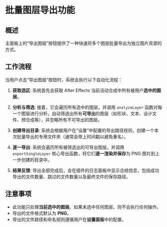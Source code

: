 # 批量图层导出功能

## 概述

主面板上的“导出图层”按钮提供了一种快速将多个图层批量导出为独立图片资源的方式。

## 工作流程

当用户点击“导出图层”按钮时，系统会执行以下自动化流程：

1.  **获取选区**: 系统首先会获取 After Effects 当前活动合成中所有被用户**选中的图层**。

2.  **分析与筛选**: 接着，它会遍历所有选中的图层，并调用 `analyzeLayer` 函数对每一个图层进行分析，自动筛选出所有**可导出**的图层（如形状、文本、设计文件、预合成等），并忽略所有不可导出的图层。

3.  **创建导出目录**: 系统会根据用户在“设置”中配置的导出路径规则，创建一个本次批量导出的专用文件夹（通常会带上时间戳以避免重名）。

4.  **逐一导出**: 系统会遍历所有被筛选出的可导出图层，并调用 `exportSingleLayer` 核心导出函数，将它们**逐一渲染并保存**为 PNG 图片到上一步创建的目录中。

5.  **结果反馈**: 导出全部完成后，会在插件的日志面板中显示总结信息，包括成功导出的文件数量、跳过的文件数量以及最终文件的保存路径。

## 注意事项

- 此功能只处理**当前选中的图层**。如果未选中任何图层，则不会执行任何操作。
- 导出的文件格式默认为 **PNG**。
- 导出的文件路径和命名规则遵循用户在**设置面板**中的配置。
